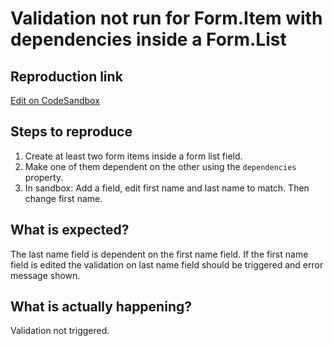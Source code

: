 # Validation not run for Form.Item with dependencies inside a Form.List

## Reproduction link

[Edit on CodeSandbox](https://codesandbox.io/static/img/play-codesandbox.svg)

## Steps to reproduce

1. Create at least two form items inside a form list field.
2. Make one of them dependent on the other using the `dependencies` property.
3. In sandbox: Add a field, edit first name and last name to match. Then change first name.

## What is expected?

The last name field is dependent on the first name field. If the first name field is edited the validation on last name field should be triggered and error message shown.

## What is actually happening?

Validation not triggered.
